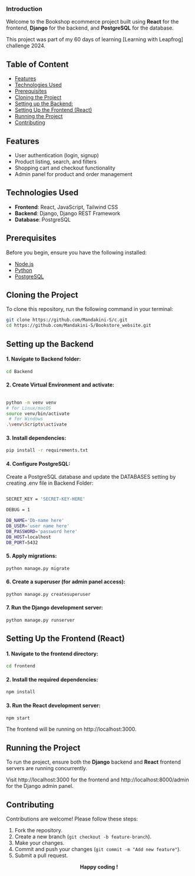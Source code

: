 ### Introduction

Welcome to the Bookshop ecommerce project built using **React** for the frontend, **Django** for the backend, and **PostgreSQL** for the database.

This project was part of my 60 days of learning [Learning with Leapfrog] challenge 2024. 



## Table of Content
- [Features](#features)
- [Technologies Used](#technologies-used)
- [Prerequisites](#prerequisites)
- [Cloning the Project](#cloning-the-project)
- [Setting up the Backend:](#setting-up-the-backend)
- [Setting Up the Frontend (React)](#setting-up-the-frontend-react)
- [Running the Project](#running-the-project)
- [Contributing](#contributing)

## Features

- User authentication (login, signup)
- Product listing, search, and filters
- Shopping cart and checkout functionality
- Admin panel for product and order management

## Technologies Used

- **Frontend**: React, JavaScript, Tailwind CSS
- **Backend**: Django, Django REST Framework
- **Database**: PostgreSQL

## Prerequisites

Before you begin, ensure you have the following installed:

- [Node.js](https://nodejs.org/en/download/)
- [Python](https://www.python.org/downloads/)
- [PostgreSQL](https://www.postgresql.org/download/)

## Cloning the Project

To clone this repository, run the following command in your terminal:

```bash
git clone https://github.com/Mandakini-S/c.git
cd https://github.com/Mandakini-S/Bookstore_website.git

```

## Setting up the Backend

#### 1. Navigate to Backend folder:
```bash
cd Backend
```
#### 2. Create Virtual Environment and activate:

```bash

python -m venv venv
# for Linux/macOS
source venv/bin/activate 
 # for Windows
.\venv\Scripts\activate  

```

#### 3. Install dependencies:
```bash
pip install -r requirements.txt
```

#### 4. Configure PostgreSQL:
Create a PostgreSQL database and update the DATABASES setting by creating .env file in Backend Folder:
```bash

SECRET_KEY = 'SECRET-KEY-HERE'

DEBUG = 1

DB_NAME='Db-name here'
DB_USER='user name here'
DB_PASSWORD='password here'
DB_HOST=localhost
DB_PORT=5432
```

#### 5. Apply migrations:
```bash
python manage.py migrate
```

#### 6. Create a superuser (for admin panel access):
```bash
python manage.py createsuperuser

```

#### 7. Run the Django development server:
```bash
python manage.py runserver

```

## Setting Up the Frontend (React)

#### 1. Navigate to the frontend directory:

```bash
cd frontend
```

#### 2. Install the required dependencies:

```bash
npm install
```

#### 3. Run the React development server:
```bash
npm start
```
The frontend will be running on http://localhost:3000.


## Running the Project
To run the project, ensure both the **Django** backend and **React** frontend servers are running concurrently.

Visit http://localhost:3000 for the frontend and http://localhost:8000/admin for the Django admin panel.

## Contributing

Contributions are welcome! Please follow these steps:

1. Fork the repository.
2. Create a new branch (`git checkout -b feature-branch`).
3. Make your changes.
4. Commit and push your changes (`git commit -m "Add new feature"`).
5. Submit a pull request.

<div align = 'center'><b>Happy coding !</b></div>

